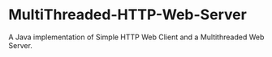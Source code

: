 # MultiThreaded-HTTP-Web-Server
A Java implementation of Simple HTTP Web Client and a Multithreaded Web Server.
